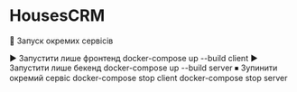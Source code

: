 # HousesCRM

🎯 Запуск окремих сервісів

▶️ Запустити лише фронтенд
docker-compose up --build client
▶️ Запустити лише бекенд
docker-compose up --build server
⏹ Зупинити окремий сервіс
docker-compose stop client
docker-compose stop server
